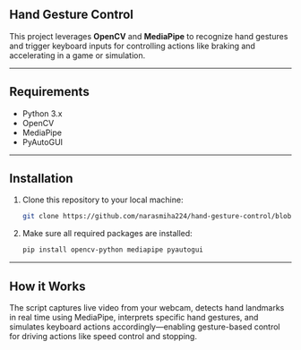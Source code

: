 ## **Hand Gesture Control**

This project leverages **OpenCV** and **MediaPipe** to recognize hand gestures and trigger keyboard inputs for controlling actions like braking and accelerating in a game or simulation.

---

## **Requirements**

* Python 3.x
* OpenCV
* MediaPipe
* PyAutoGUI

---

## **Installation**

1. Clone this repository to your local machine:

   ```bash
   git clone https://github.com/narasmiha224/hand-gesture-control/blob/main/hand_controlled_game.py
   ```

2. Make sure all required packages are installed:

   ```bash
   pip install opencv-python mediapipe pyautogui
   ```

---

## **How it Works**

The script captures live video from your webcam, detects hand landmarks in real time using MediaPipe, interprets specific hand gestures, and simulates keyboard actions accordingly—enabling gesture-based control for driving actions like speed control and stopping.
